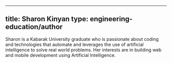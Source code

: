 
---
title: Sharon Kinyan
type: engineering-education/author
---
Sharon is a Kabarak University graduate who is passionate about coding and technologies that automate and leverages the use of artificial intelligence to solve real world problems. Her interests are in building web and mobile development using Artificial Intelligence. 
